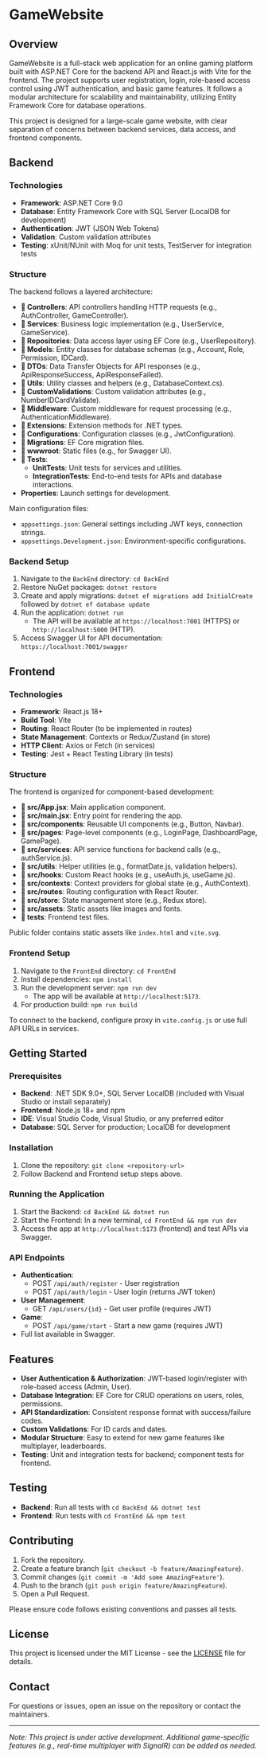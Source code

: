 # GameWebsite

## Overview

GameWebsite is a full-stack web application for an online gaming platform built with ASP.NET Core for the backend API and React.js with Vite for the frontend. The project supports user registration, login, role-based access control using JWT authentication, and basic game features. It follows a modular architecture for scalability and maintainability, utilizing Entity Framework Core for database operations.

This project is designed for a large-scale game website, with clear separation of concerns between backend services, data access, and frontend components.

## Backend

### Technologies

- **Framework**: ASP.NET Core 9.0
- **Database**: Entity Framework Core with SQL Server (LocalDB for development)
- **Authentication**: JWT (JSON Web Tokens)
- **Validation**: Custom validation attributes
- **Testing**: xUnit/NUnit with Moq for unit tests, TestServer for integration tests

### Structure

The backend follows a layered architecture:

- **📁 Controllers**: API controllers handling HTTP requests (e.g., AuthController, GameController).
- **📁 Services**: Business logic implementation (e.g., UserService, GameService).
- **📁 Repositories**: Data access layer using EF Core (e.g., UserRepository).
- **📁 Models**: Entity classes for database schemas (e.g., Account, Role, Permission, IDCard).
- **📁 DTOs**: Data Transfer Objects for API responses (e.g., ApiResponseSuccess, ApiResponseFailed).
- **📁 Utils**: Utility classes and helpers (e.g., DatabaseContext.cs).
- **📁 CustomValidations**: Custom validation attributes (e.g., NumberIDCardValidate).
- **📁 Middleware**: Custom middleware for request processing (e.g., AuthenticationMiddleware).
- **📁 Extensions**: Extension methods for .NET types.
- **📁 Configurations**: Configuration classes (e.g., JwtConfiguration).
- **📁 Migrations**: EF Core migration files.
- **📁 wwwroot**: Static files (e.g., for Swagger UI).
- **📁 Tests**:
  - **UnitTests**: Unit tests for services and utilities.
  - **IntegrationTests**: End-to-end tests for APIs and database interactions.
- **Properties**: Launch settings for development.

Main configuration files:

- `appsettings.json`: General settings including JWT keys, connection strings.
- `appsettings.Development.json`: Environment-specific configurations.

### Backend Setup

1. Navigate to the `BackEnd` directory: `cd BackEnd`
2. Restore NuGet packages: `dotnet restore`
3. Create and apply migrations: `dotnet ef migrations add InitialCreate` followed by `dotnet ef database update`
4. Run the application: `dotnet run`
   - The API will be available at `https://localhost:7001` (HTTPS) or `http://localhost:5000` (HTTP).
5. Access Swagger UI for API documentation: `https://localhost:7001/swagger`

## Frontend

### Technologies

- **Framework**: React.js 18+
- **Build Tool**: Vite
- **Routing**: React Router (to be implemented in routes)
- **State Management**: Contexts or Redux/Zustand (in store)
- **HTTP Client**: Axios or Fetch (in services)
- **Testing**: Jest + React Testing Library (in tests)

### Structure

The frontend is organized for component-based development:

- **📁 src/App.jsx**: Main application component.
- **📁 src/main.jsx**: Entry point for rendering the app.
- **📁 src/components**: Reusable UI components (e.g., Button, Navbar).
- **📁 src/pages**: Page-level components (e.g., LoginPage, DashboardPage, GamePage).
- **📁 src/services**: API service functions for backend calls (e.g., authService.js).
- **📁 src/utils**: Helper utilities (e.g., formatDate.js, validation helpers).
- **📁 src/hooks**: Custom React hooks (e.g., useAuth.js, useGame.js).
- **📁 src/contexts**: Context providers for global state (e.g., AuthContext).
- **📁 src/routes**: Routing configuration with React Router.
- **📁 src/store**: State management store (e.g., Redux store).
- **📁 src/assets**: Static assets like images and fonts.
- **📁 tests**: Frontend test files.

Public folder contains static assets like `index.html` and `vite.svg`.

### Frontend Setup

1. Navigate to the `FrontEnd` directory: `cd FrontEnd`
2. Install dependencies: `npm install`
3. Run the development server: `npm run dev`
   - The app will be available at `http://localhost:5173`.
4. For production build: `npm run build`

To connect to the backend, configure proxy in `vite.config.js` or use full API URLs in services.

## Getting Started

### Prerequisites

- **Backend**: .NET SDK 9.0+, SQL Server LocalDB (included with Visual Studio or install separately)
- **Frontend**: Node.js 18+ and npm
- **IDE**: Visual Studio Code, Visual Studio, or any preferred editor
- **Database**: SQL Server for production; LocalDB for development

### Installation

1. Clone the repository: `git clone <repository-url>`
2. Follow Backend and Frontend setup steps above.

### Running the Application

1. Start the Backend: `cd BackEnd && dotnet run`
2. Start the Frontend: In a new terminal, `cd FrontEnd && npm run dev`
3. Access the app at `http://localhost:5173` (frontend) and test APIs via Swagger.

### API Endpoints

- **Authentication**:
  - POST `/api/auth/register` - User registration
  - POST `/api/auth/login` - User login (returns JWT token)
- **User Management**:
  - GET `/api/users/{id}` - Get user profile (requires JWT)
- **Game**:
  - POST `/api/game/start` - Start a new game (requires JWT)
- Full list available in Swagger.

## Features

- **User Authentication & Authorization**: JWT-based login/register with role-based access (Admin, User).
- **Database Integration**: EF Core for CRUD operations on users, roles, permissions.
- **API Standardization**: Consistent response format with success/failure codes.
- **Custom Validations**: For ID cards and dates.
- **Modular Structure**: Easy to extend for new game features like multiplayer, leaderboards.
- **Testing**: Unit and integration tests for backend; component tests for frontend.

## Testing

- **Backend**: Run all tests with `cd BackEnd && dotnet test`
- **Frontend**: Run tests with `cd FrontEnd && npm test`

## Contributing

1. Fork the repository.
2. Create a feature branch (`git checkout -b feature/AmazingFeature`).
3. Commit changes (`git commit -m 'Add some AmazingFeature'`).
4. Push to the branch (`git push origin feature/AmazingFeature`).
5. Open a Pull Request.

Please ensure code follows existing conventions and passes all tests.

## License

This project is licensed under the MIT License - see the [LICENSE](LICENSE) file for details.

## Contact

For questions or issues, open an issue on the repository or contact the maintainers.

---

_Note: This project is under active development. Additional game-specific features (e.g., real-time multiplayer with SignalR) can be added as needed._
